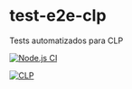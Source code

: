 # test-e2e-clp

Tests automatizados para CLP

[![Node.js CI](https://github.com/antoniocl430/cypress-clp/actions/workflows/node.js.yml/badge.svg)](https://github.com/antoniocl430/cypress-clp/actions/workflows/node.js.yml)

[![CLP](https://img.shields.io/endpoint?url=https://dashboard.cypress.io/badge/detailed/wh4u9f/main&style=flat&logo=cypress)](https://dashboard.cypress.io/projects/wh4u9f/runs)
